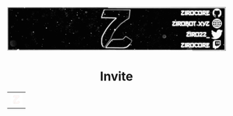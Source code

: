 <p align="center"><img src="https://raw.githubusercontent.com/ZiroCore/ZiroCore/main/Images/ziro_banner_by_yurei.gif" alt="ZiroCore" href='https://zirobot.xyz'/></p>


<h1 align='center'> Invite</h1>
<table align='center'>
 <tbody>
   <tr>
     <td><a href="https://discord.com/api/oauth2/authorize?client_id=752242570532225064&permissions=8&scope=bot"><img alt="Ziro-Bot" title="Ziro-Bot" height="28px"
                        src="https://raw.githubusercontent.com/ZiroCore/ZiroCore/main/Images/zirobot.png" /></a>
            </td>
   </tr>
  </tbody>
  </table>
